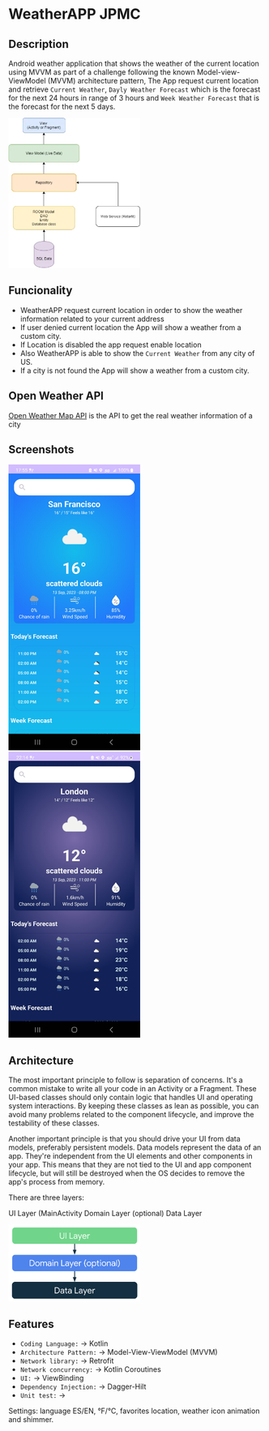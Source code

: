 # WeatherAPP JPMC

## Description
Android weather application that shows the weather of the current location using MVVM as part of a challenge
following the known Model-view-ViewModel (MVVM) architecture pattern, The App request current location and retrieve
`Current Weather`, `Dayly Weather Forecast` which is the forecast for the next 24 hours in range of 3 hours 
and `Week Weather Forecast` that is the forecast for the next 5 days.

<img src="/art/mvvm_pattern.webp" width="260">

## Funcionality
- WeatherAPP request current location in order to show the weather information related to your current address
- If user denied current location the App will show a weather from a custom city.
- If Location is disabled the app request enable location
- Also WeatherAPP is able to show the `Current Weather` from any city of US.
- If a city is not found the App will show a weather from a custom city.

## Open Weather API
[Open Weather Map API](https://openweathermap.org/api) is the API to get the real weather information of a city 

## Screenshots
<img src="/art/screenshot-daylight.jpg" width="260">&emsp;<img src="/art/screenshot-midnight.jpg" width="260">

## Architecture

The most important principle to follow is separation of concerns. It's a common mistake to write all your code in an Activity or a Fragment. 
These UI-based classes should only contain logic that handles UI and operating system interactions. 
By keeping these classes as lean as possible, you can avoid many problems related to the component lifecycle, and improve the testability of these classes.

Another important principle is that you should drive your UI from data models, preferably persistent models. Data models represent the data of an app. 
They're independent from the UI elements and other components in your app. This means that they are not tied to the UI and app component lifecycle, 
but will still be destroyed when the OS decides to remove the app's process from memory.


There are three layers:

UI Layer (MainActivity
Domain Layer (optional)
Data Layer

<img src="/art/mad-arch-overview.png" width="260">

## Features

- `Coding Language:` -> Kotlin
- `Architecture Pattern:` -> Model-View-ViewModel (MVVM)
- `Network library:` -> Retrofit
- `Network concurrency:` -> Kotlin Coroutines
- `UI:` -> ViewBinding
- `Dependency Injection:` -> Dagger-Hilt
- `Unit test:` -> 

Settings: language ES/EN, °F/°C, favorites location, weather icon animation and shimmer.  
